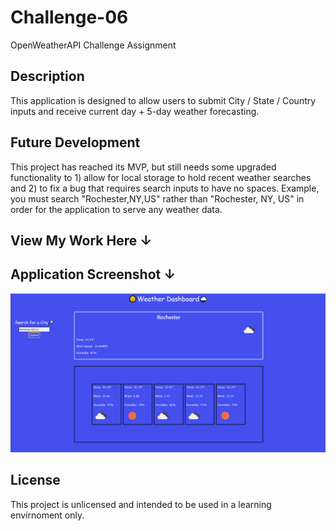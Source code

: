 # Challenge-06
OpenWeatherAPI Challenge Assignment

## Description

This application is designed to allow users to submit City / State / Country inputs and receive current day + 5-day weather forecasting.

## Future Development

This project has reached its MVP, but still needs some upgraded functionality to 1) allow for local storage to hold recent weather searches and 2) to fix a bug that requires search inputs to have no spaces. Example, you must search "Rochester,NY,US" rather than "Rochester, NY, US" in order for the application to serve any weather data.

## View My Work Here ↓

## Application Screenshot ↓

![](./assets/screenshots/main1.PNG)

## License

This project is unlicensed and intended to be used in a learning envirnoment only. 
